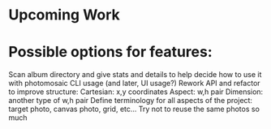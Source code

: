 # Upcoming Work

# Possible options for features:
Scan album directory and give stats and details to help decide how to use it with photomosaic
CLI usage (and later, UI usage?)
Rework API and refactor to improve structure:
    Cartesian: x,y coordinates
    Aspect: w,h pair
    Dimension: another type of w,h pair
Define terminology for all aspects of the project: target photo, canvas photo, grid, etc...
Try not to reuse the same photos so much